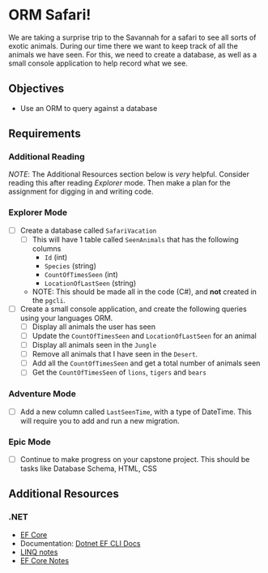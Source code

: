 # ORM Safari!

We are taking a surprise trip to the Savannah for a safari to see all sorts of exotic animals. During our time there we want to keep track of all the animals we have seen. For this, we need to create a database, as well as a small console application to help record what we see.

## Objectives

- Use an ORM to query against a database

## Requirements

### Additional Reading

_NOTE_: The Additional Resources section below is _very_ helpful. Consider reading this after reading _Explorer_ mode. Then make a plan for the assignment for digging in and writing code.

### Explorer Mode

- [ ] Create a database called `SafariVacation`
  - [ ] This will have 1 table called `SeenAnimals` that has the following columns
    - `Id` (int)
    - `Species` (string)
    - `CountOfTimesSeen` (int)
    - `LocationOfLastSeen` (string)
  * NOTE: This should be made all in the code (C#), and **not** created in the `pgcli`.
- [ ] Create a small console application, and create the following queries using your languages ORM.
  - [ ] Display all animals the user has seen
  - [ ] Update the `CountOfTimesSeen` and `LocationOfLastSeen` for an animal
  - [ ] Display all animals seen in the `Jungle`
  - [ ] Remove all animals that I have seen in the `Desert`.
  - [ ] Add all the `CountOfTimesSeen` and get a total number of animals seen
  - [ ] Get the `CountOfTimesSeen` of `lions`, `tigers` and `bears`

### Adventure Mode

- [ ] Add a new column called `LastSeenTime`, with a type of DateTime. This will require you to add and run a new migration.

### Epic Mode

- [ ] Continue to make progress on your capstone project. This should be tasks like Database Schema, HTML, CSS

## Additional Resources

### .NET

- [EF Core](https://docs.microsoft.com/en-us/ef/core/)
- Documentation: [Dotnet EF CLI Docs](https://docs.microsoft.com/en-us/ef/core/miscellaneous/cli/dotnet)
- [LINQ notes](https://suncoast.io/handbook/curriculum/back-end/full-stack-i/lecture/dotnet/03-Linq/)
- [EF Core Notes](https://suncoast.io/handbook/curriculum/back-end/full-stack-i/lecture/dotnet/04-entity-framework/)
